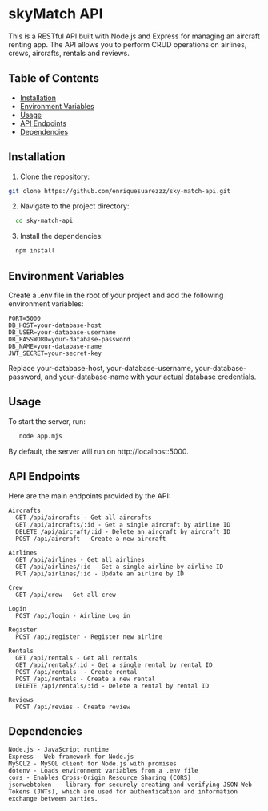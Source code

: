 # skyMatch API

This is a RESTful API built with Node.js and Express for managing an aircraft renting app. The API allows you to perform CRUD operations on airlines, crews, aircrafts, rentals and reviews.

## Table of Contents

- [Installation](#installation)
- [Environment Variables](#environment-variables)
- [Usage](#usage)
- [API Endpoints](#api-endpoints)
- [Dependencies](#dependencies)

## Installation

1. Clone the repository:

```bash
git clone https://github.com/enriquesuarezzz/sky-match-api.git
  ```

2. Navigate to the project directory:
   
 ```bash
   cd sky-match-api
 ```

3. Install the dependencies:
   
 ```bash
   npm install
 ```

## Environment Variables

Create a .env file in the root of your project and add the following environment variables:

    PORT=5000
    DB_HOST=your-database-host
    DB_USER=your-database-username
    DB_PASSWORD=your-database-password
    DB_NAME=your-database-name
    JWT_SECRET=your-secret-key

    
Replace your-database-host, your-database-username, your-database-password, and your-database-name with your actual database credentials.

## Usage

To start the server, run:

```bash
   node app.mjs
 ```

By default, the server will run on http://localhost:5000.


## API Endpoints
Here are the main endpoints provided by the API:
    
    Aircrafts
      GET /api/aircrafts - Get all aircrafts
      GET /api/aircrafts/:id - Get a single aircraft by airline ID
      DELETE /api/aircraft/:id - Delete an aircraft by aircraft ID
      POST /api/aircraft - Create a new aircraft
    
    Airlines
      GET /api/airlines - Get all airlines
      GET /api/airlines/:id - Get a single airline by airline ID
      PUT /api/airlines/:id - Update an airline by ID
    
    Crew
      GET /api/crew - Get all crew

    Login
      POST /api/login - Airline Log in 

    Register
      POST /api/register - Register new airline

    Rentals
      GET /api/rentals - Get all rentals
      GET /api/rentals/:id - Get a single rental by rental ID
      POST /api/rentals  - Create rental
      POST /api/rentals - Create a new rental
      DELETE /api/rentals/:id - Delete a rental by rental ID

    Reviews
      POST /api/revies - Create review
     

    
## Dependencies
    Node.js - JavaScript runtime
    Express - Web framework for Node.js
    MySQL2 - MySQL client for Node.js with promises
    dotenv - Loads environment variables from a .env file
    cors - Enables Cross-Origin Resource Sharing (CORS)
    jsonwebtoken -  library for securely creating and verifying JSON Web Tokens (JWTs), which are used for authentication and information exchange between parties.
